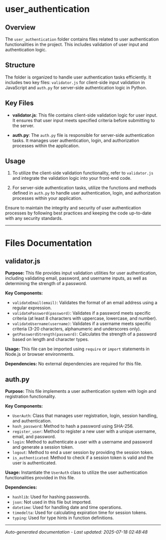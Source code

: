 # user_authentication

## Overview
The `user_authentication` folder contains files related to user authentication functionalities in the project. This includes validation of user input and authentication logic.

## Structure
The folder is organized to handle user authentication tasks efficiently. It includes two key files: `validator.js` for client-side input validation in JavaScript and `auth.py` for server-side authentication logic in Python.

## Key Files
- **validator.js**: This file contains client-side validation logic for user input. It ensures that user input meets specified criteria before submitting to the server.
  
- **auth.py**: The `auth.py` file is responsible for server-side authentication tasks. It manages user authentication, login, and authorization processes within the application.

## Usage
1. To utilize the client-side validation functionality, refer to `validator.js` and integrate the validation logic into your front-end code.
   
2. For server-side authentication tasks, utilize the functions and methods defined in `auth.py` to handle user authentication, login, and authorization processes within your application.

Ensure to maintain the integrity and security of user authentication processes by following best practices and keeping the code up-to-date with any security standards.

---

# Files Documentation

## validator.js

**Purpose:** This file provides input validation utilities for user authentication, including validating email, password, and username inputs, as well as determining the strength of a password.

**Key Components:**
- `validateEmail(email)`: Validates the format of an email address using a regular expression.
- `validatePassword(password)`: Validates if a password meets specific criteria (at least 8 characters with uppercase, lowercase, and number).
- `validateUsername(username)`: Validates if a username meets specific criteria (3-20 characters, alphanumeric and underscores only).
- `getPasswordStrength(password)`: Calculates the strength of a password based on length and character types.

**Usage:** This file can be imported using `require` or `import` statements in Node.js or browser environments.

**Dependencies:** No external dependencies are required for this file.

## auth.py

**Purpose:** This file implements a user authentication system with login and registration functionality.

**Key Components:**
- `UserAuth`: Class that manages user registration, login, session handling, and authentication.
- `hash_password`: Method to hash a password using SHA-256.
- `register_user`: Method to register a new user with a unique username, email, and password.
- `login`: Method to authenticate a user with a username and password and generate a session token.
- `logout`: Method to end a user session by providing the session token.
- `is_authenticated`: Method to check if a session token is valid and the user is authenticated.

**Usage:** Instantiate the `UserAuth` class to utilize the user authentication functionalities provided in this file.

**Dependencies:**
- `hashlib`: Used for hashing passwords.
- `json`: Not used in this file but imported.
- `datetime`: Used for handling date and time operations.
- `timedelta`: Used for calculating expiration time for session tokens.
- `typing`: Used for type hints in function definitions.

---
*Auto-generated documentation - Last updated: 2025-07-18 02:48:48*
